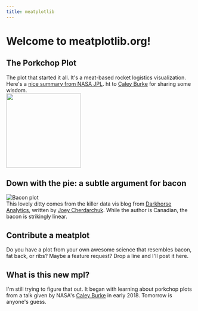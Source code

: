 ```yaml
---
title: meatplotlib
---
```


# Welcome to meatplotlib.org!  

## The Porkchop Plot  
The plot that started it all. It's a meat-based rocket logistics visualization. Here's a [nice summary from NASA JPL](https://mars.jpl.nasa.gov/spotlight/porkchopAll.html). ht to [Caley Burke](https://www.caleyburke.com/) for sharing some wisdom.  
<a href="https://en.wikipedia.org/wiki/Porkchop_plot"><img src="https://upload.wikimedia.org/wikipedia/en/7/70/Porkchop_plot.gif" width="200"></a>  

## Down with the pie: a subtle argument for bacon  
![Bacon plot](href="https://www.darkhorseanalytics.com/blog/salvaging-the-pie)  
This lovely ditty comes from the killer data vis blog from [Darkhorse Analytics](https://www.darkhorseanalytics.com/blog), written by [Joey Cherdarchuk](https://www.darkhorseanalytics.com/joey/). While the author is Canadian, the bacon is strikingly linear.  

## Contribute a meatplot  
Do you have a plot from your own awesome science that resembles bacon, fat back, or ribs? Maybe a feature request? Drop a line and I'll post it here.  

## What is this new mpl?  
I'm still trying to figure that out. It began with learning about porkchop plots from a talk given by NASA's [Caley Burke](https://www.caleyburke.com/) in early 2018. Tomorrow is anyone's guess.  

